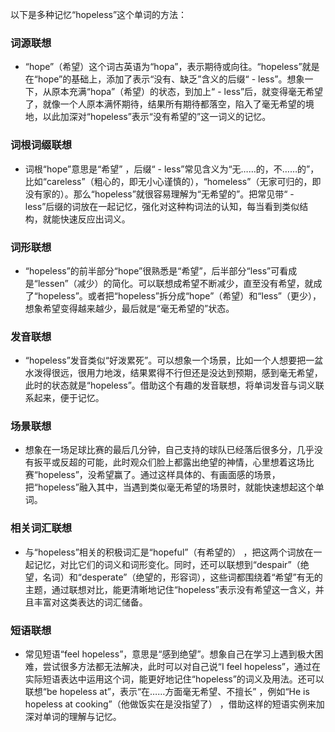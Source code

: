 以下是多种记忆“hopeless”这个单词的方法：

### 词源联想
 - “hope”（希望）这个词古英语为“hopa”，表示期待或向往。“hopeless”就是在“hope”的基础上，添加了表示“没有、缺乏”含义的后缀“ - less”。想象一下，从原本充满“hopa”（希望）的状态，到加上“ - less”后，就变得毫无希望了，就像一个人原本满怀期待，结果所有期待都落空，陷入了毫无希望的境地，以此加深对“hopeless”表示“没有希望的”这一词义的记忆。

### 词根词缀联想
 - 词根“hope”意思是“希望” ，后缀“ - less”常见含义为“无……的，不……的”，比如“careless”（粗心的，即无小心谨慎的），“homeless”（无家可归的，即没有家的）。那么“hopeless”就很容易理解为“无希望的”。把常见带“ - less”后缀的词放在一起记忆，强化对这种构词法的认知，每当看到类似结构，就能快速反应出词义。

### 词形联想
 - “hopeless”的前半部分“hope”很熟悉是“希望”，后半部分“less”可看成是“lessen”（减少）的简化。可以联想成希望不断减少，直至没有希望，就成了“hopeless”。或者把“hopeless”拆分成“hope”（希望）和“less”（更少），想象希望变得越来越少，最后就是“毫无希望的”状态。

### 发音联想
 - “hopeless”发音类似“好泼累死”。可以想象一个场景，比如一个人想要把一盆水泼得很远，很用力地泼，结果累得不行但还是没达到预期，感到毫无希望，此时的状态就是“hopeless”。借助这个有趣的发音联想，将单词发音与词义联系起来，便于记忆。

### 场景联想
 - 想象在一场足球比赛的最后几分钟，自己支持的球队已经落后很多分，几乎没有扳平或反超的可能，此时观众们脸上都露出绝望的神情，心里想着这场比赛“hopeless”，没希望赢了。通过这样具体的、有画面感的场景，把“hopeless”融入其中，当遇到类似毫无希望的场景时，就能快速想起这个单词。

### 相关词汇联想
 - 与“hopeless”相关的积极词汇是“hopeful”（有希望的） ，把这两个词放在一起记忆，对比它们的词义和词形变化。同时，还可以联想到“despair”（绝望，名词）和“desperate”（绝望的，形容词），这些词都围绕着“希望”有无的主题，通过联想对比，能更清晰地记住“hopeless”表示没有希望这一含义，并且丰富对这类表达的词汇储备。

### 短语联想
 - 常见短语“feel hopeless”，意思是“感到绝望”。想象自己在学习上遇到极大困难，尝试很多方法都无法解决，此时可以对自己说“I feel hopeless”，通过在实际短语表达中运用这个词，能更好地记住“hopeless”的词义及用法。还可以联想“be hopeless at”，表示“在……方面毫无希望、不擅长” ，例如“He is hopeless at cooking”（他做饭实在是没指望了） ，借助这样的短语实例来加深对单词的理解与记忆。 